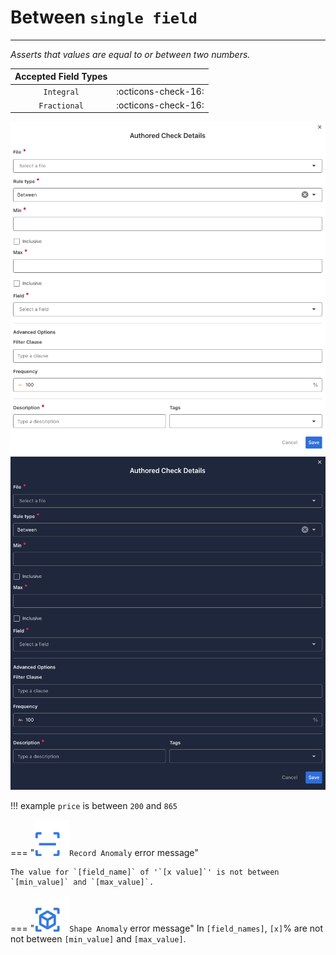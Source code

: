 # Between <spam id='single-field'>`single field`</spam>

---

*Asserts that values are equal to or between two numbers.*

| Accepted Field Types   |                      |
| :--------------------: | :------------------: |
| `Integral`             | :octicons-check-16:   |
| `Fractional`           | :octicons-check-16:   |

![Screenshot](../assets/checks/rule-types/between-check-light.png#only-light)
![Screenshot](../assets/checks/rule-types/between-check-dark.png#only-dark)

!!! example
    `price` is between `200` and `865`

=== "![Screenshot](../assets/checks/rule-types/icons/icon-record-anomaly-dark.svg)`Record Anomaly` error message"

    The value for `[field_name]` of '`[x value]`' is not between `[min_value]` and `[max_value]`.

=== "![Screenshot](../assets/checks/rule-types/icons/icon-shape-anomaly-dark.svg)`Shape Anomaly` error message"
    In `[field_names]`, `[x]`% are not not between `[min_value]` and `[max_value]`.
